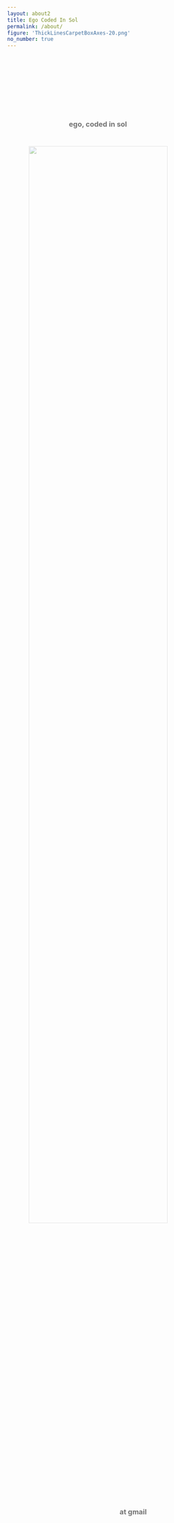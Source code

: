 ```yaml
---
layout: about2
title: Ego Coded In Sol
permalink: /about/
figure: 'ThickLinesCarpetBoxAxes-20.png'
no_number: true
---
```


<!-- <h1 id="about_header">{{ page.title }}</h1>-->
<!--<h3 style="text-align: center;">shh: do good in silence</h3>-->
<!--<img style="width:100%;opacity:0.6;" src="/assets{{page.id}}/images/{{page.figure}}"/>-->
<!--<h3 style="text-align:center;opacity:0.6;margin-top:7em;">ego, coded in sol at gmail</h3>-->
<!--
<h3 style="text-align:center;opacity:0.6;margin-top:10em;margin-left:0em">ego, coded in sol</h3>
<a href = "/">
  <img style="width:80%;margin:10%;opacity:0.6;margin-top:5%;" src="/assets{{page.id}}/images/CarpetLogo-03.png"/>
</a>

<h3 style="text-align:center;opacity:0.6;margin-top:-1em;margin-left:0em;">at gmail</h3>
-->
<h3 style="text-align:center;opacity:0.6;margin-top:10em;margin-left:-5em">ego, coded in sol</h3>
<img style="width:80%;margin:10%;opacity:0.4;margin-top:5%;" src="/assets{{page.id}}/images/CarpetLogo-03.png"/>
<h3 style="text-align:center;opacity:0.6;margin-top:-1em;margin-left:5em;">at gmail</h3>

<!--
<h3 style="text-align:center;opacity:0.6;margin-top:10em;float:right;">ego, coded in sol</h3>
<img style="width:100%;margin:0%;opacity:0.6;margin-top:-5%;" src="/assets{{page.id}}/images/CarpetLogo-03.png"/>

<h3 style="text-align:center;opacity:0.6;margin-top:-1em;float:left;">at gmail</h3>
-->
<!--<img style="width:100%;opacity:0.6;" src="/assets{{page.id}}/images/ThickLinesCarpetBoxAxes-20.png"/>-->
<!--<img style="width:70%;margin:15%;opacity:0.6;margin-top:-1em" src="/assets{{page.id}}/images/ThickCarpetLineBox-04.png"/>-->

<!--<h3 style="text-align:center;opacity:0.6;margin-top:10em;">ego, coded in sol at gmail</h3>
<img style="width:100%;opacity:0.6;float:right;margin-top:-9em;" src="/assets{{page.id}}/images/SiteLogo.png"/>
-->



